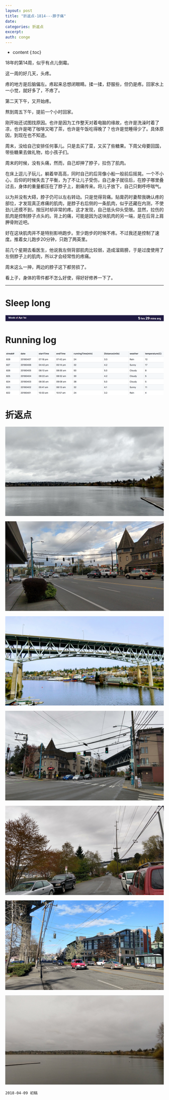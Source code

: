 ```yaml
---
layout: post
title: "折返点-1814---脖子痛"
date:
categories: 折返点
excerpt:
auth: conge
---
```

* content
{:toc}

18年的第14周，似乎有点儿倒霉。

这一周的好几天，头疼。

疼的地方是后脑偏左。疼起来总想闭眼睛。揉一揉，舒服些，但仍是疼。回家水上一小觉，就好多了，不疼了。

第二天下午，又开始疼。

熬到周五下午，提前一个小时回家。

刚开始还试图找原因。也许是因为工作整天对着电脑的缘故，也许是洗澡时着了凉，也许是喝了咖啡又喝了茶，也许是午饭吃得晚了？也许是觉睡得少了。具体原因，到现在也不知道。

周末，没给自己安排任何事儿。只是去买了菜，又买了些糖果。下周父母要回国，带些糖果去做礼物，给小孩子们。

周末的时候，没有头痛，然而，自己却抻了脖子，拉伤了肌肉。

在床上逗儿子玩儿，躺着举高高，同时自己的后背像小船一般前后摇晃。一个不小心，后仰的时候失去了平衡，为了不让儿子受伤，自己身子就往后，在脖子哪里叠过去，身体的重量都压在了脖子上，剧痛传来。将儿子放下，自己只剩呼呼喘气。

以为并没有大碍，脖子仍可以左右转动。只是觉得背痛。贴膏药时妻帮我确认疼的部位，才发现真正疼痛的肌肉，是脖子右后侧的一条肌肉，似乎还藏在内测，不使劲儿还摸不到，按压时却非常的疼。这才发现，自己低头仰头受限。显然，拉伤的肌肉是控制脖子点头的。背上的痛，可能是因为这块肌肉的另一端，是在后背上肩胛骨附近吧。

好在这块肌肉并不是特别影响跑步。至少跑步的时候不疼。不过我还是控制了速度。推着女儿跑步20分钟，只跑了两英里。

前几个星期去看医生，他说我左侧背部肌肉比较弱，造成溜肩膀，于是过度使用了左侧脖子上的肌肉，所以才会经常性的疼痛。

周末这么一抻，两边的脖子这下都劳损了。

看上子，身体的零件都不怎么好使，得好好修养一下了。

-----------------------

# Sleep long
![Sleeping log, week 14 2018](/assets/images/折返点/118382-baff1b48c45b6d95.png)

# Running log
![Running log week 14 2018](/assets/images/折返点/118382-b91241ad0c0d1099.png)

# 折返点
![20180401.jpg](/assets/images/折返点/118382-0c8a2425b27693b8.jpg)

![20180402.jpg](/assets/images/折返点/118382-0af485f753c2bee5.jpg)

![20180403.jpg](/assets/images/折返点/118382-2a700a1ae2a87fe2.jpg)

![20180404.jpg](/assets/images/折返点/118382-24d40ca8b809539e.jpg)

![20180405.jpg](/assets/images/折返点/118382-5fdb90e81ca36f8b.jpg)

![20180406.jpg](/assets/images/折返点/118382-4ebc1fae1e769a09.jpg)

![20180407.jpg](/assets/images/折返点/118382-fc2c3e4d7cd5522f.jpg)

```
2018-04-09 初稿
```

